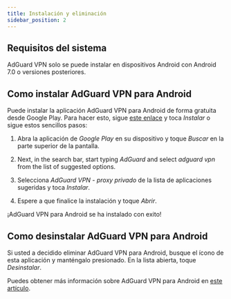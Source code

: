 ```yaml
---
title: Instalación y eliminación
sidebar_position: 2
---
```


## Requisitos del sistema

AdGuard VPN solo se puede instalar en dispositivos Android con Android 7.0 o versiones posteriores.

## Como instalar AdGuard VPN para Android

Puede instalar la aplicación AdGuard VPN para Android de forma gratuita desde Google Play. Para hacer esto, sigue [este enlace](https://play.google.com/store/apps/details?id=com.adguard.vpn) y toca *Instalar* o sigue estos sencillos pasos:

1. Abra la aplicación de *Google Play* en su dispositivo y toque *Buscar* en la parte superior de la pantalla.

2. Next, in the search bar, start typing *AdGuard* and select *adguard vpn* from the list of suggested options.

3. Selecciona *AdGuard VPN - proxy privado* de la lista de aplicaciones sugeridas y toca *Instalar*.

4. Espere a que finalice la instalación y toque *Abrir*.

¡AdGuard VPN para Android se ha instalado con exito!

## Como desinstalar AdGuard VPN para Android

Si usted a decidido eliminar AdGuard VPN para Android, busque el ícono de esta aplicación y manténgalo presionado. En la lista abierta, toque *Desinstalar*.

Puedes obtener más información sobre AdGuard VPN para Android en [este artículo](/adguard-vpn-for-android/overview).
